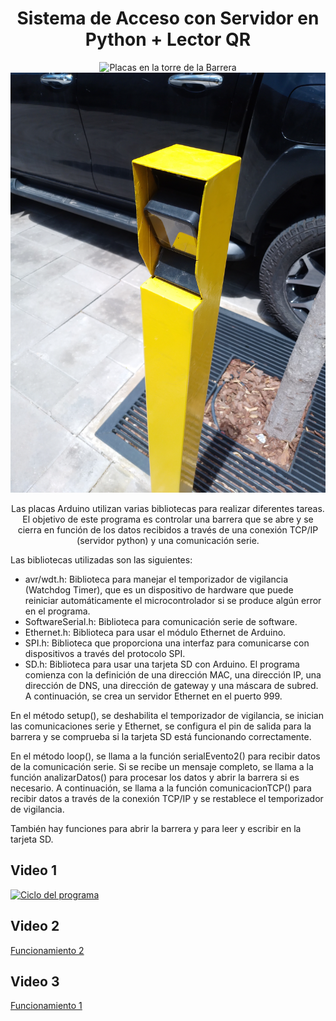 <h1 align="center">Sistema de Acceso con Servidor en Python + Lector QR</h1>

<p align="center">
  <img src="imagen1.jpg" alt="Placas en la torre de la Barrera">
  <img src="imagen2.jpg" alt="Lector QR">
</p>

<p align="center">
  Las placas Arduino utilizan varias bibliotecas para realizar diferentes tareas. El objetivo de este programa es controlar una barrera que se abre y se cierra en función de los datos recibidos a través de una conexión TCP/IP (servidor python) y una comunicación serie.

Las bibliotecas utilizadas son las siguientes:

* avr/wdt.h: Biblioteca para manejar el temporizador de vigilancia (Watchdog Timer), que es un dispositivo de hardware que puede reiniciar automáticamente el microcontrolador si se produce algún error en el programa.
* SoftwareSerial.h: Biblioteca para comunicación serie de software.
* Ethernet.h: Biblioteca para usar el módulo Ethernet de Arduino.
* SPI.h: Biblioteca que proporciona una interfaz para comunicarse con dispositivos a través del protocolo SPI.
* SD.h: Biblioteca para usar una tarjeta SD con Arduino.
El programa comienza con la definición de una dirección MAC, una dirección IP, una dirección de DNS, una dirección de gateway y una máscara de subred. A continuación, se crea un servidor Ethernet en el puerto 999.

En el método setup(), se deshabilita el temporizador de vigilancia, se inician las comunicaciones serie y Ethernet, se configura el pin de salida para la barrera y se comprueba si la tarjeta SD está funcionando correctamente.

En el método loop(), se llama a la función serialEvento2() para recibir datos de la comunicación serie. Si se recibe un mensaje completo, se llama a la función analizarDatos() para procesar los datos y abrir la barrera si es necesario. A continuación, se llama a la función comunicacionTCP() para recibir datos a través de la conexión TCP/IP y se restablece el temporizador de vigilancia.

También hay funciones para abrir la barrera y para leer y escribir en la tarjeta SD.
</p>


## Video 1

[![Ciclo del programa](https://img.youtube.com/vi/y_g7Ybj4uo8/0.jpg)](https://www.youtube.com/watch?v=y_g7Ybj4uo8)


## Video 2

[Funcionamiento 2](https://www.youtube.com/shorts/3x2ztXqxOoI)

## Video 3

[Funcionamiento 1](https://www.youtube.com/shorts/i5eDsn3USb0)














